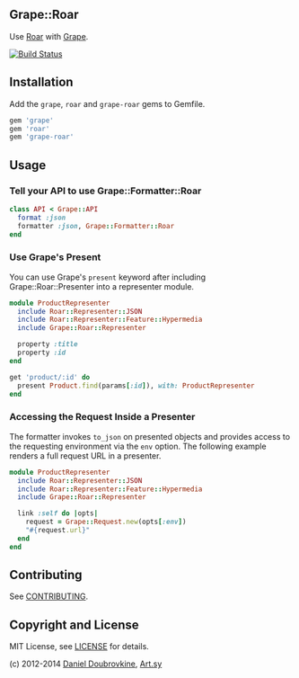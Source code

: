 Grape::Roar
------------

Use [Roar](https://github.com/apotonick/roar) with [Grape](https://github.com/intridea/grape).

[![Build Status](https://secure.travis-ci.org/dblock/grape-roar.png)](http://travis-ci.org/dblock/grape-roar)

Installation
------------

Add the `grape`, `roar` and `grape-roar` gems to Gemfile.

```ruby
gem 'grape'
gem 'roar'
gem 'grape-roar'
```

Usage
-----

### Tell your API to use Grape::Formatter::Roar

```ruby
class API < Grape::API
  format :json
  formatter :json, Grape::Formatter::Roar
end
```

### Use Grape's Present

You can use Grape's `present` keyword after including Grape::Roar::Presenter into a representer module.

```ruby
module ProductRepresenter
  include Roar::Representer::JSON
  include Roar::Representer::Feature::Hypermedia
  include Grape::Roar::Representer

  property :title
  property :id
end
```

```ruby
get 'product/:id' do
  present Product.find(params[:id]), with: ProductRepresenter
end
```

### Accessing the Request Inside a Presenter

The formatter invokes `to_json` on presented objects and provides access to the requesting environment via the `env` option. The following example renders a full request URL in a presenter.

```ruby
module ProductRepresenter
  include Roar::Representer::JSON
  include Roar::Representer::Feature::Hypermedia
  include Grape::Roar::Representer

  link :self do |opts|
    request = Grape::Request.new(opts[:env])
    "#{request.url}"
  end
end
```

Contributing
------------

See [CONTRIBUTING](CONTRIBUTING.md).

Copyright and License
---------------------

MIT License, see [LICENSE](http://github.com/dblock/grape-roar/raw/master/LICENSE) for details.

(c) 2012-2014 [Daniel Doubrovkine](http://github.com/dblock), [Art.sy](http://artsy.github.com)
